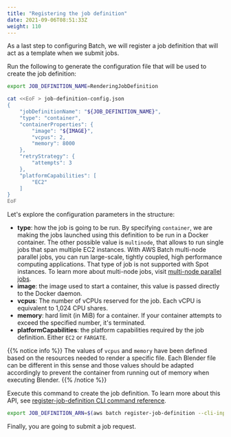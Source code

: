```yaml
---
title: "Registering the job definition"
date: 2021-09-06T08:51:33Z
weight: 110
---
```


As a last step to configuring Batch, we will register a job definition that will act as a template when we submit jobs.

Run the following to generate the configuration file that will be used to create the job definition:

```bash
export JOB_DEFINITION_NAME=RenderingJobDefinition

cat <<EoF > job-definition-config.json
{
    "jobDefinitionName": "${JOB_DEFINITION_NAME}",
    "type": "container",
    "containerProperties": {
        "image": "${IMAGE}",
        "vcpus": 2,
        "memory": 8000
    },
    "retryStrategy": {
        "attempts": 3
    },
    "platformCapabilities": [
        "EC2"
    ]
}
EoF
```

Let's explore the configuration parameters in the structure:

- **type**: how the job is going to be run. By specifying `container`, we are making the jobs launched using this definition to be run in a Docker container. The other possible value is `multinode`, that allows to run single jobs that span multiple EC2 instances. With AWS Batch multi-node parallel jobs, you can run large-scale, tightly coupled, high performance computing applications. That type of job is not supported with Spot instances. To learn more about multi-node jobs, visit [multi-node parallel jobs](https://docs.aws.amazon.com/batch/latest/userguide/multi-node-parallel-jobs.html).
- **image**: the image used to start a container, this value is passed directly to the Docker daemon.
- **vcpus**: The number of vCPUs reserved for the job. Each vCPU is equivalent to 1,024 CPU shares.
- **memory**: hard limit (in MiB) for a container. If your container attempts to exceed the specified number, it's terminated.
- **platformCapabilities**: the platform capabilities required by the job definition. Either `EC2` or `FARGATE`.

{{% notice info %}}
The values of `vcpus` and `memory` have been defined based on the resources needed to render a specific file. Each Blender file can be different in this sense and those values should be adapted accordingly to prevent the container from running out of memory when executing Blender.
{{% /notice %}}

Execute this command to create the job definition. To learn more about this API, see [register-job-definition CLI command reference](https://docs.aws.amazon.com/cli/latest/reference/batch/register-job-definition.html).

```bash
export JOB_DEFINITION_ARN=$(aws batch register-job-definition --cli-input-json file://job-definition-config.json | jq -r '.jobDefinitionArn')
```

Finally, you are going to submit a job request.
